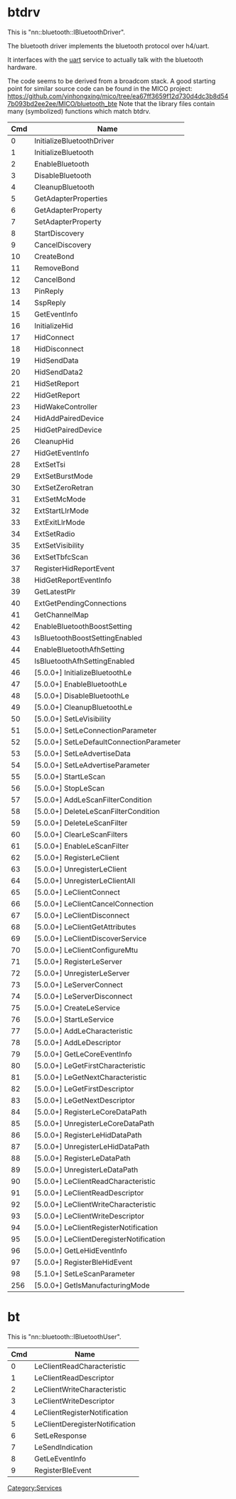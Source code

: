 # btdrv

This is "nn::bluetooth::IBluetoothDriver".

The bluetooth driver implements the bluetooth protocol over h4/uart.

It interfaces with the [uart](Bus%20services#uart.md##uart "wikilink")
service to actually talk with the bluetooth hardware.

The code seems to be derived from a broadcom stack. A good starting
point for similar source code can be found in the MICO project:
<https://github.com/yinhongxing/mico/tree/ea67ff3659f12d730d4dc3b8d547b093bd2ee2ee/MICO/bluetooth_bte>
Note that the library files contain many (symbolized) functions which
match btdrv.

| Cmd | Name                                       |
| --- | ------------------------------------------ |
| 0   | InitializeBluetoothDriver                  |
| 1   | InitializeBluetooth                        |
| 2   | EnableBluetooth                            |
| 3   | DisableBluetooth                           |
| 4   | CleanupBluetooth                           |
| 5   | GetAdapterProperties                       |
| 6   | GetAdapterProperty                         |
| 7   | SetAdapterProperty                         |
| 8   | StartDiscovery                             |
| 9   | CancelDiscovery                            |
| 10  | CreateBond                                 |
| 11  | RemoveBond                                 |
| 12  | CancelBond                                 |
| 13  | PinReply                                   |
| 14  | SspReply                                   |
| 15  | GetEventInfo                               |
| 16  | InitializeHid                              |
| 17  | HidConnect                                 |
| 18  | HidDisconnect                              |
| 19  | HidSendData                                |
| 20  | HidSendData2                               |
| 21  | HidSetReport                               |
| 22  | HidGetReport                               |
| 23  | HidWakeController                          |
| 24  | HidAddPairedDevice                         |
| 25  | HidGetPairedDevice                         |
| 26  | CleanupHid                                 |
| 27  | HidGetEventInfo                            |
| 28  | ExtSetTsi                                  |
| 29  | ExtSetBurstMode                            |
| 30  | ExtSetZeroRetran                           |
| 31  | ExtSetMcMode                               |
| 32  | ExtStartLlrMode                            |
| 33  | ExtExitLlrMode                             |
| 34  | ExtSetRadio                                |
| 35  | ExtSetVisibility                           |
| 36  | ExtSetTbfcScan                             |
| 37  | RegisterHidReportEvent                     |
| 38  | HidGetReportEventInfo                      |
| 39  | GetLatestPlr                               |
| 40  | ExtGetPendingConnections                   |
| 41  | GetChannelMap                              |
| 42  | EnableBluetoothBoostSetting                |
| 43  | IsBluetoothBoostSettingEnabled             |
| 44  | EnableBluetoothAfhSetting                  |
| 45  | IsBluetoothAfhSettingEnabled               |
| 46  | \[5.0.0+\] InitializeBluetoothLe           |
| 47  | \[5.0.0+\] EnableBluetoothLe               |
| 48  | \[5.0.0+\] DisableBluetoothLe              |
| 49  | \[5.0.0+\] CleanupBluetoothLe              |
| 50  | \[5.0.0+\] SetLeVisibility                 |
| 51  | \[5.0.0+\] SetLeConnectionParameter        |
| 52  | \[5.0.0+\] SetLeDefaultConnectionParameter |
| 53  | \[5.0.0+\] SetLeAdvertiseData              |
| 54  | \[5.0.0+\] SetLeAdvertiseParameter         |
| 55  | \[5.0.0+\] StartLeScan                     |
| 56  | \[5.0.0+\] StopLeScan                      |
| 57  | \[5.0.0+\] AddLeScanFilterCondition        |
| 58  | \[5.0.0+\] DeleteLeScanFilterCondition     |
| 59  | \[5.0.0+\] DeleteLeScanFilter              |
| 60  | \[5.0.0+\] ClearLeScanFilters              |
| 61  | \[5.0.0+\] EnableLeScanFilter              |
| 62  | \[5.0.0+\] RegisterLeClient                |
| 63  | \[5.0.0+\] UnregisterLeClient              |
| 64  | \[5.0.0+\] UnregisterLeClientAll           |
| 65  | \[5.0.0+\] LeClientConnect                 |
| 66  | \[5.0.0+\] LeClientCancelConnection        |
| 67  | \[5.0.0+\] LeClientDisconnect              |
| 68  | \[5.0.0+\] LeClientGetAttributes           |
| 69  | \[5.0.0+\] LeClientDiscoverService         |
| 70  | \[5.0.0+\] LeClientConfigureMtu            |
| 71  | \[5.0.0+\] RegisterLeServer                |
| 72  | \[5.0.0+\] UnregisterLeServer              |
| 73  | \[5.0.0+\] LeServerConnect                 |
| 74  | \[5.0.0+\] LeServerDisconnect              |
| 75  | \[5.0.0+\] CreateLeService                 |
| 76  | \[5.0.0+\] StartLeService                  |
| 77  | \[5.0.0+\] AddLeCharacteristic             |
| 78  | \[5.0.0+\] AddLeDescriptor                 |
| 79  | \[5.0.0+\] GetLeCoreEventInfo              |
| 80  | \[5.0.0+\] LeGetFirstCharacteristic        |
| 81  | \[5.0.0+\] LeGetNextCharacteristic         |
| 82  | \[5.0.0+\] LeGetFirstDescriptor            |
| 83  | \[5.0.0+\] LeGetNextDescriptor             |
| 84  | \[5.0.0+\] RegisterLeCoreDataPath          |
| 85  | \[5.0.0+\] UnregisterLeCoreDataPath        |
| 86  | \[5.0.0+\] RegisterLeHidDataPath           |
| 87  | \[5.0.0+\] UnregisterLeHidDataPath         |
| 88  | \[5.0.0+\] RegisterLeDataPath              |
| 89  | \[5.0.0+\] UnregisterLeDataPath            |
| 90  | \[5.0.0+\] LeClientReadCharacteristic      |
| 91  | \[5.0.0+\] LeClientReadDescriptor          |
| 92  | \[5.0.0+\] LeClientWriteCharacteristic     |
| 93  | \[5.0.0+\] LeClientWriteDescriptor         |
| 94  | \[5.0.0+\] LeClientRegisterNotification    |
| 95  | \[5.0.0+\] LeClientDeregisterNotification  |
| 96  | \[5.0.0+\] GetLeHidEventInfo               |
| 97  | \[5.0.0+\] RegisterBleHidEvent             |
| 98  | \[5.1.0+\] SetLeScanParameter              |
| 256 | \[5.0.0+\] GetIsManufacturingMode          |

# bt

This is "nn::bluetooth::IBluetoothUser".

| Cmd | Name                           |
| --- | ------------------------------ |
| 0   | LeClientReadCharacteristic     |
| 1   | LeClientReadDescriptor         |
| 2   | LeClientWriteCharacteristic    |
| 3   | LeClientWriteDescriptor        |
| 4   | LeClientRegisterNotification   |
| 5   | LeClientDeregisterNotification |
| 6   | SetLeResponse                  |
| 7   | LeSendIndication               |
| 8   | GetLeEventInfo                 |
| 9   | RegisterBleEvent               |

[Category:Services](Category:Services "wikilink")
